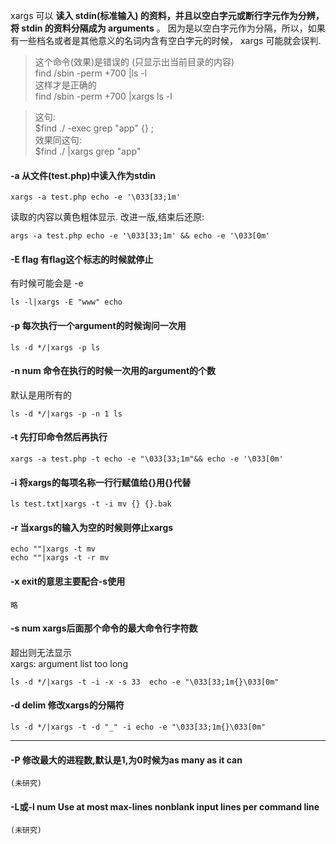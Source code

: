 xargs 可以 **读入 stdin(标准输入) 的资料，并且以空白字元或断行字元作为分辨，将 stdin 的资料分隔成为 arguments** 。 因为是以空白字元作为分隔，所以，如果有一些档名或者是其他意义的名词内含有空白字元的时候， xargs 可能就会误判.

> 这个命令(效果)是错误的 (只显示出当前目录的内容)  
> find /sbin -perm +700 |ls -l  
> 这样才是正确的  
> find /sbin -perm +700 |xargs ls -l 

> 这句:  
> $find ./ -exec grep "app" {} \;  
> 效果同这句:  
> $find ./ |xargs grep "app"

#### -a 从文件(test.php)中读入作为stdin
	xargs -a test.php echo -e '\033[33;1m'

读取的内容以黄色粗体显示. 改进一版,结束后还原:

	args -a test.php echo -e '\033[33;1m' && echo -e '\033[0m'

#### -E flag 有flag这个标志的时候就停止
有时候可能会是 -e  

	ls -l|xargs -E "www" echo


#### -p 每次执行一个argument的时候询问一次用
	ls -d */|xargs -p ls

#### -n num 命令在执行的时候一次用的argument的个数
默认是用所有的

	ls -d */|xargs -p -n 1 ls

#### -t 先打印命令然后再执行
	xargs -a test.php -t echo -e "\033[33;1m"&& echo -e '\033[0m'

#### -i 将xargs的每项名称一行行赋值给{}用{}代替
	ls test.txt|xargs -t -i mv {} {}.bak

#### -r 当xargs的输入为空的时候则停止xargs
	echo ""|xargs -t mv
	echo ""|xargs -t -r mv

#### -x exit的意思主要配合-s使用
	略

#### -s num xargs后面那个命令的最大命令行字符数
超出则无法显示  
xargs: argument list too long

	ls -d */|xargs -t -i -x -s 33  echo -e "\033[33;1m{}\033[0m"

#### -d delim 修改xargs的分隔符
	ls -d */|xargs -t -d "_" -i echo -e "\033[33;1m{}\033[0m"

---
#### -P 修改最大的进程数,默认是1,为0时候为as many as it can
	(未研究)

#### -L或-l num Use at most max-lines nonblank input lines per command line
	(未研究)
